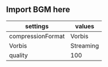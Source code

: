 ## Import BGM here


|settings|values|
|--|--|
|compressionFormat|Vorbis|
|Vorbis|Streaming|
|quality|100|
